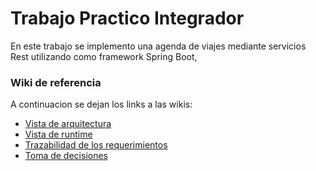 # Trabajo Practico Integrador

En este trabajo se implemento una agenda de viajes mediante servicios Rest utilizando como framework Spring Boot, 

### Wiki de referencia
A continuacion se dejan los links a las wikis:

* [Vista de arquitectura](https://github.com/mateoalbert45/TP-Integrador/wiki/Vista-de-arquitectura)
* [Vista de runtime](https://github.com/mateoalbert45/TP-Integrador/wiki/Vista-de-runtime)
* [Trazabilidad de los requerimientos](https://github.com/mateoalbert45/TP-Integrador/wiki/Trazabilidad-de-los-requerimientos)
* [Toma de decisiones](https://github.com/mateoalbert45/TP-Integrador/wiki/Toma-de-decisiones)

